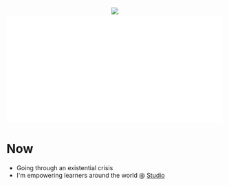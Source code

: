<div align="center">
	<br>
	<a href="https://anthonymorris.dev">
    		<img src="https://user-images.githubusercontent.com/16005567/148692827-ac81d0c4-37ef-42e0-a61b-8ed224b936af.png" width="300">
		<img src="https://github.com/amorriscode/amorriscode/raw/master/content.svg?sanitize=true" width="800" height="250">
	</a>
	<br>
</div>

# Now

- Going through an existential crisis
- I'm empowering learners around the world @ [Studio](https://studio.com/)

